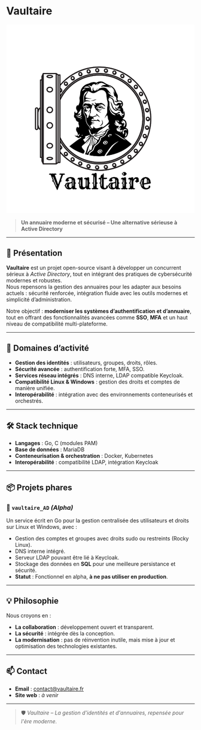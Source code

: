 # Vaultaire

![Vaultaire Logo](/images/vaultaire_logo.svg)

> **Un annuaire moderne et sécurisé – Une alternative sérieuse à Active Directory**

---

## 🚀 Présentation

**Vaultaire** est un projet open-source visant à développer un concurrent sérieux à *Active Directory*, tout en intégrant des pratiques de cybersécurité modernes et robustes.  
Nous repensons la gestion des annuaires pour les adapter aux besoins actuels : sécurité renforcée, intégration fluide avec les outils modernes et simplicité d’administration.

Notre objectif : **moderniser les systèmes d’authentification et d’annuaire**, tout en offrant des fonctionnalités avancées comme **SSO**, **MFA** et un haut niveau de compatibilité multi-plateforme.

---

## 🔐 Domaines d’activité

- **Gestion des identités** : utilisateurs, groupes, droits, rôles.
- **Sécurité avancée** : authentification forte, MFA, SSO.
- **Services réseau intégrés** : DNS interne, LDAP compatible Keycloak.
- **Compatibilité Linux & Windows** : gestion des droits et comptes de manière unifiée.
- **Interopérabilité** : intégration avec des environnements conteneurisés et orchestrés.

---

## 🛠️ Stack technique

- **Langages** : Go, C (modules PAM)
- **Base de données** : MariaDB
- **Conteneurisation & orchestration** : Docker, Kubernetes
- **Interopérabilité** : compatibilité LDAP, intégration Keycloak

---

## 📦 Projets phares

### 🔹 `vaultaire_AD` *(Alpha)*
Un service écrit en Go pour la gestion centralisée des utilisateurs et droits sur Linux et Windows, avec :

- Gestion des comptes et groupes avec droits sudo ou restreints (Rocky Linux).
- DNS interne intégré.
- Serveur LDAP pouvant être lié à Keycloak.
- Stockage des données en **SQL** pour une meilleure persistance et sécurité.
- **Statut** : Fonctionnel en alpha, **à ne pas utiliser en production**.

---

## 💡 Philosophie

Nous croyons en :

- **La collaboration** : développement ouvert et transparent.
- **La sécurité** : intégrée dès la conception.
- **La modernisation** : pas de réinvention inutile, mais mise à jour et optimisation des technologies existantes.

---

## 📫 Contact

- **Email** : [contact@vaultaire.fr](mailto:contact@vaultaire.fr)
- **Site web** : *à venir*

---

> 🛡️ *Vaultaire – La gestion d'identités et d'annuaires, repensée pour l'ère moderne.*
